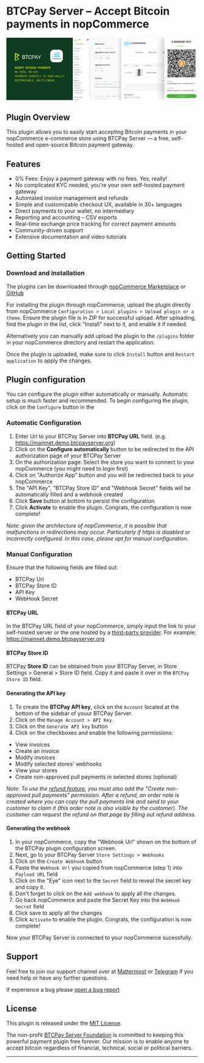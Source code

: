 # BTCPay Server – Accept Bitcoin payments in nopCommerce

![BTCPay nopCommerce Banner](nopCommerceAcceptBitcoin.png)

## Plugin Overview

This plugin allows you to easily start accepting Bitcoin payments in your nopCommerce e-commerce store using BTCPay Server — a free, self-hosted and open-source Bitcoin payment gateway. 

## Features

- 0% Fees: Enjoy a payment gateway with no fees. Yes, really!
- No complicated KYC needed, you're your own self-hosted payment gateway
- Automated invoice management and refunds
- Simple and customizable checkout UX, available in 30+ languages
- Direct payments to your wallet, no intermediary
- Reporting and accounting – CSV exports
- Real-time exchange price tracking for correct payment amounts
- Community-driven support
- Extensive documentation and video tutorials

## Getting Started 

### Download and installation

The plugins can be downloaded through [nopCommerce Marketplace](https://www.nopcommerce.com/marketplace/) or [GitHub](https://github.com/btcpayserver/nopcommerce) 

For installing the plugin through nopCommerce, upload the plugin directly from nopCommerce `Configuration > Local plugins > Upload plugin or a theme`. Ensure the plugin file is in ZIP for successful upload. After uploading, find the plugin in the list, click "Install" next to it, and enable it if needed​.

Alternatively you can manually add upload the plugin to the `/plugins` folder in your nopCommerce directory and restart the application.

Once the plugin is uploaded, make sure to click `Install` button and `Restart application` to apply the changes.

## Plugin configuration

You can configure the plugin either automatically or manually. Automatic setup is much faster and recommended. To begin configuring the plugin, click on the `Configure` button in the

### Automatic Configuration

1. Enter Url to your BTCPay Server into **BTCPay URL** field. (e.g. https://mainnet.demo.btcpayserver.org)
2. Click on the **Configure automatically** button to be redirected to the API authorization page of your BTCPay Server
3. On the authorization page: Select the store you want to connect to your nopCommerce (you might need to login first)
4. Click on "Authorize App" button and you will be redirected back to your nopCommerce
5. The "API Key", "BTCPay Store ID" and "Webhook Secret" fields will be automatically filled and a webhook created
6. Click **Save** button at bottom to persist the configuration. 
7. Click **Activate** to enable the plugin. Congrats, the configuration is now complete!

*Note: given the architecture of nopCommerce, it is possible that malfunctions in redirections may occur. Particularly if https is disabled or incorrectly configured. In this case, please opt for manual configuration.*

### Manual Configuration

Ensure that the following fields are filled out: 
- BTCPay Url
- BTCPay Store ID
- API Key
- WebHook Secret

#### BTCPay URL

In the BTCPay URL field of your nopCommerce, simply input the link to your self-hosted server or the one hosted by a [third-party provider](https://directory.btcpayserver.org/filter/hosts). For example; https://mainnet.demo.btcpayserver.org

#### BTCPay Store ID

BTCPay **Store ID** can be obtained from your BTCPay Server, in Store Settings > General > Store ID field. Copy it and paste it over in the `BTCPay Store ID` field.

#### Generating the API key

1. To create the **BTCPay API key**, click on the `Account` located at the bottom of the sidebar of youur BTCPay Server.
2. Click on the `Manage Account > API Key`.
3. Click on the `Generate API key` button
4. Click on the checkboxes and enable the following permissions:
  - View invoices
  - Create an invoice
  - Modify invoices
  - Modify selected stores' webhooks
  - View your stores 
  - Create non-approved pull payments in selected stores (optional)

*Note: To use the [refund feature](https://docs.btcpayserver.org/Refund/#refunds), you must also add the "Create non-approved pull payments" permission. After a refund, an order note is created where you can copy the pull payments link and send to your customer to claim it (this order note is also visible by the customer). The customer can request the refund on that page by filling out refund address.*

#### Generating the webhook

1. In your nopCommerce, copy the "Webhook Url" shown on the bottom of the BTCPay plugin configuration screen. 
2. Next, go to your BTCPay Server `Store Settings > Webhooks`
4. Click on the `Create Webhook` button
5. Paste the `Webhook Url` you copied from nopCommerce (step 1) into `Payload URL` field
6. Click on the "Eye" icon next to the `Secret` field to reveal the secret key and copy it.
7. Don't forget to click on the `Add webhook` to apply all the changes.
8. Go back nopCommerce and paste the Secret Key into the `WebHook Secret` field
9. Click save to apply all the changes
7. Click `Activate` to enable the plugin. Congrats, the configuration is now complete!

Now your BTCPay Server is connected to your nopCommerce sucessfully.

## Support

Feel free to join our support channel over at [Mattermost](https://chat.btcpayserver.org/) or [Telegram](https://t.me/btcpayserver) if you need help or have any further questions.

If experience a bug please [open a bug report](https://github.com/btcpayserver/btcpay-nopCommerce-plugin/issues)

## License

This plugin is released under the [MIT License](LICENSE).

The non-profit [BTCPay Server Foundation](https://btcpayserver.org) is committed to keeping this powerful payment plugin free forever. Our mission is to enable anyone to accept bitcoin regardless of financial, technical, social or political barriers.

---
